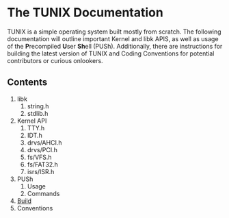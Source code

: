 # The TUNIX Documentation
TUNIX is a simple operating system built mostly from scratch. The following documentation will outline important Kernel and libk APIS, as well as usage of the **P**recompiled **U**ser **Sh**ell (PUSh). Additionally, there are instructions for building the latest version of TUNIX and Coding Conventions for potential contributors or curious onlookers.
## Contents
1. libk
    1. string.h
    2. stdlib.h
2. Kernel API
    1. TTY.h
    2. IDT.h
    3. drvs/AHCI.h
    4. drvs/PCI.h
    5. fs/VFS.h
    6. fs/FAT32.h
    7. isrs/ISR.h
3. PUSh
    1. Usage
    2. Commands
4. [Build](https://github.com/SirBrahms/tunix/blob/main/docs/en/build.md#04---building-tunix)
5. Conventions
